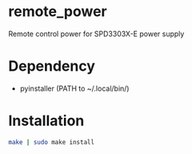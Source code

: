# remote_power

Remote control power for SPD3303X-E power supply

# Dependency

* pyinstaller (PATH to ~/.local/bin/)

# Installation

```bash
make | sudo make install
```
